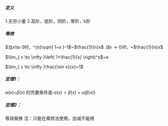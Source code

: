 ##### 定义
1.无穷小量
2.高阶，低阶，同阶，等阶，k阶

##### 等效
$当x\to 0时，^{n}\sqrt{ 1+x }-1$~$\frac{1}{n}x$
$当x\to0时，$~$\frac{1}{n}x$

$\lim_{ x \to \infty }\left( 1+\frac{1}{x} \right)^x$=e

$\lim_{ x \to \infty }\frac{\sin x}{x}=1$


##### 定理1：

$\alpha(x)$~$\beta(x)$ 的充要条件是·$\alpha(x)=\beta(x)+o(\beta(x))$

##### 定理2：
等效替换
注：只能在乘除法使用，加减不能用